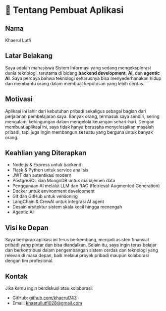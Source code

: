 # 👤 Tentang Pembuat Aplikasi

## Nama
Khaerul Lutfi

## Latar Belakang
Saya adalah mahasiswa Sistem Informasi yang sedang mengeksplorasi dunia teknologi, terutama di bidang **backend development**, **AI**, dan **agentic AI**. Saya percaya bahwa teknologi seharusnya bisa menyederhanakan hidup dan membantu orang dalam membuat keputusan yang lebih cerdas.

## Motivasi
Aplikasi ini lahir dari kebutuhan pribadi sekaligus sebagai bagian dari perjalanan pembelajaran saya. Banyak orang, termasuk saya sendiri, sering mengalami kebingungan dalam mengelola keuangan sehari-hari. Dengan membuat aplikasi ini, saya tidak hanya berusaha menyelesaikan masalah pribadi, tapi juga ingin membangun sesuatu yang berguna untuk banyak orang.

## Keahlian yang Diterapkan
- Node.js & Express untuk backend
- Flask & Python untuk service analisis
- JWT dan autentikasi modern
- PostgreSQL dan MongoDB untuk manajemen data
- Penggunaan AI melalui LLM dan RAG (Retrieval-Augmented Generation)
- Docker untuk environment development
- Git dan GitHub untuk versioning
- LangChain & CrewAI untuk integrasi AI agent
- Desain arsitektur sistem skala kecil hingga menengah
- Agentic AI

## Visi ke Depan
Saya berharap aplikasi ini terus berkembang, menjadi asisten finansial pribadi yang pintar dan bisa diandalkan. Selain itu, saya ingin terus belajar dan berkontribusi dalam pengembangan sistem cerdas dan teknologi yang relevan di masa depan, baik melalui proyek pribadi maupun kolaborasi dengan tim profesional.

## Kontak
Jika kamu ingin berdiskusi atau kolaborasi:
- GitHub: [github.com/khaerul743](https://github.com/khaerul743)
- Email: [khaerullutfi028@gmail.com](mailto:khaerullutfi028@gmail.com)
